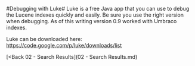 #Debugging with Luke#
Luke is a free Java app that you can use to debug the Lucene indexes quickly and easily.  Be sure you use the right version when debugging.  As of this writing version 0.9 worked with Umbraco indexes.

Luke can be downloaded here: https://code.google.com/p/luke/downloads/list

[<Back 02 - Search Results](02 - Search Results.md)
